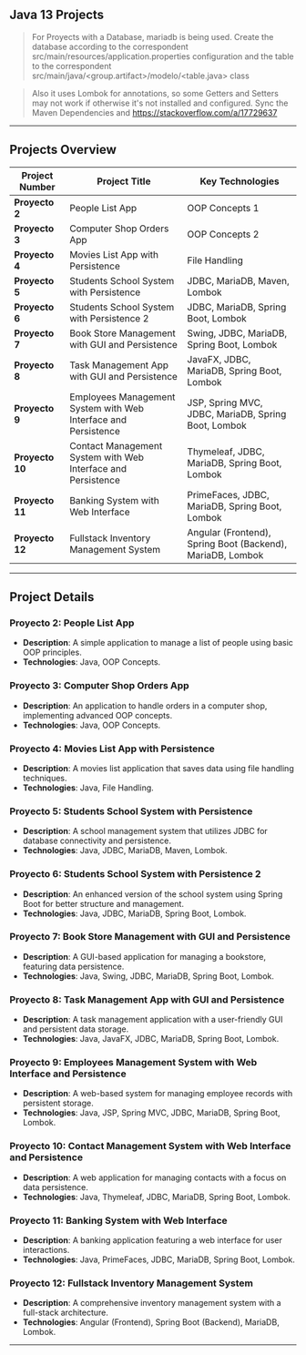 
## Java 13 Projects

> For Proyects with a Database, mariadb is being used. 
Create the database according to the correspondent 
src/main/resources/application.properties configuration 
and the table to the correspondent 
src/main/java/<group.artifact>/modelo/<table.java> class  

> Also it uses Lombok for annotations, so some Getters and Setters may not work 
if otherwise it's not installed and configured. Sync the Maven Dependencies and 
https://stackoverflow.com/a/17729637

---

## Projects Overview

| Project Number | Project Title | Key Technologies |
|----------------|---------------|------------------|
| **Proyecto 2** | People List App | OOP Concepts 1 |
| **Proyecto 3** | Computer Shop Orders App | OOP Concepts 2 |
| **Proyecto 4** | Movies List App with Persistence | File Handling |
| **Proyecto 5** | Students School System with Persistence | JDBC, MariaDB, Maven, Lombok |
| **Proyecto 6** | Students School System with Persistence 2 | JDBC, MariaDB, Spring Boot, Lombok |
| **Proyecto 7** | Book Store Management with GUI and Persistence | Swing, JDBC, MariaDB, Spring Boot, Lombok |
| **Proyecto 8** | Task Management App with GUI and Persistence | JavaFX, JDBC, MariaDB, Spring Boot, Lombok |
| **Proyecto 9** | Employees Management System with Web Interface and Persistence | JSP, Spring MVC, JDBC, MariaDB, Spring Boot, Lombok |
| **Proyecto 10** | Contact Management System with Web Interface and Persistence | Thymeleaf, JDBC, MariaDB, Spring Boot, Lombok |
| **Proyecto 11** | Banking System with Web Interface | PrimeFaces, JDBC, MariaDB, Spring Boot, Lombok |
| **Proyecto 12** | Fullstack Inventory Management System | Angular (Frontend), Spring Boot (Backend), MariaDB, Lombok |

---

## Project Details

### Proyecto 2: People List App
- **Description**: A simple application to manage a list of people using basic OOP principles.
- **Technologies**: Java, OOP Concepts.

### Proyecto 3: Computer Shop Orders App
- **Description**: An application to handle orders in a computer shop, implementing advanced OOP concepts.
- **Technologies**: Java, OOP Concepts.

### Proyecto 4: Movies List App with Persistence
- **Description**: A movies list application that saves data using file handling techniques.
- **Technologies**: Java, File Handling.

### Proyecto 5: Students School System with Persistence
- **Description**: A school management system that utilizes JDBC for database connectivity and persistence.
- **Technologies**: Java, JDBC, MariaDB, Maven, Lombok.

### Proyecto 6: Students School System with Persistence 2
- **Description**: An enhanced version of the school system using Spring Boot for better structure and management.
- **Technologies**: Java, JDBC, MariaDB, Spring Boot, Lombok.

### Proyecto 7: Book Store Management with GUI and Persistence
- **Description**: A GUI-based application for managing a bookstore, featuring data persistence.
- **Technologies**: Java, Swing, JDBC, MariaDB, Spring Boot, Lombok.

### Proyecto 8: Task Management App with GUI and Persistence
- **Description**: A task management application with a user-friendly GUI and persistent data storage.
- **Technologies**: Java, JavaFX, JDBC, MariaDB, Spring Boot, Lombok.

### Proyecto 9: Employees Management System with Web Interface and Persistence
- **Description**: A web-based system for managing employee records with persistent storage.
- **Technologies**: Java, JSP, Spring MVC, JDBC, MariaDB, Spring Boot, Lombok.

### Proyecto 10: Contact Management System with Web Interface and Persistence
- **Description**: A web application for managing contacts with a focus on data persistence.
- **Technologies**: Java, Thymeleaf, JDBC, MariaDB, Spring Boot, Lombok.

### Proyecto 11: Banking System with Web Interface
- **Description**: A banking application featuring a web interface for user interactions.
- **Technologies**: Java, PrimeFaces, JDBC, MariaDB, Spring Boot, Lombok.

### Proyecto 12: Fullstack Inventory Management System
- **Description**: A comprehensive inventory management system with a full-stack architecture.
- **Technologies**: Angular (Frontend), Spring Boot (Backend), MariaDB, Lombok.

---
